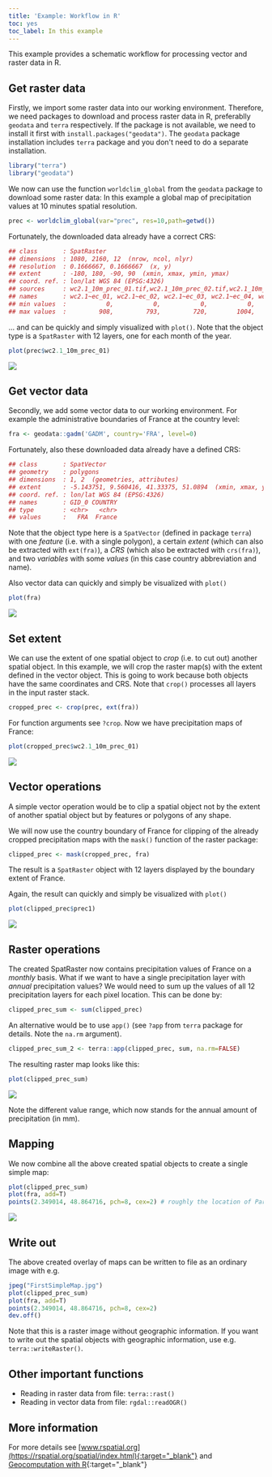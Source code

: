 ```yaml
---
title: 'Example: Workflow in R'
toc: yes
toc_label: In this example
---
```


This example provides a schematic workflow for processing vector and raster data in R. 




## Get raster data

Firstly, we import some raster data into our working environment.
Therefore, we need packages to download and process raster data in R, preferablly `geodata` and `terra` respectively.
If the package is not available, we need to install it first with `install.packages("geodata")`.
The `geodata` package installation includes `terra` package and you don't need to do a separate installation.


```r
library("terra")
library("geodata")
```

We now can use the function `worldclim_global` from the `geodata` package to download some raster data: In this example a global map of precipitation values at 10 minutes spatial resolution.


```r
prec <- worldclim_global(var="prec", res=10,path=getwd())
``` 


Fortunately, the downloaded data already have a correct CRS:


```r
## class       : SpatRaster 
## dimensions  : 1080, 2160, 12  (nrow, ncol, nlyr)
## resolution  : 0.1666667, 0.1666667  (x, y)
## extent      : -180, 180, -90, 90  (xmin, xmax, ymin, ymax)
## coord. ref. : lon/lat WGS 84 (EPSG:4326) 
## sources     : wc2.1_10m_prec_01.tif,wc2.1_10m_prec_02.tif,wc2.1_10m_prec_03.tif ... and 9 more source(s)   
## names       : wc2.1~ec_01, wc2.1~ec_02, wc2.1~ec_03, wc2.1~ec_04, wc2.1~ec_05, wc2.1~ec_06, ... 
## min values  :           0,           0,           0,           0,           0,           0, ... 
## max values  :         908,         793,         720,        1004,        2068,        2210, ... 
``` 


... and can be quickly and simply visualized with `plot()`. 
Note that the object type is a `SpatRaster` with 12 layers, one for each month of the year.

```r
plot(prec$wc2.1_10m_prec_01)
```


<img src="{{ site.baseurl }}/assets/images/maps/map_prec1_global.png" style="display: block; margin: auto;" />



## Get vector data

Secondly, we add some vector data to our working environment. For example the administrative boundaries of France at the country level:


```r
fra <- geodata::gadm('GADM', country='FRA', level=0)
```

Fortunately, also these downloaded data already have a defined CRS:

```r
## class       : SpatVector 
## geometry    : polygons 
## dimensions  : 1, 2  (geometries, attributes)
## extent      : -5.143751, 9.560416, 41.33375, 51.0894  (xmin, xmax, ymin, ymax)
## coord. ref. : lon/lat WGS 84 (EPSG:4326) 
## names       : GID_0 COUNTRY
## type        : <chr>   <chr>
## values      :   FRA  France
```

Note that the object type here is a `SpatVector` (defined in package `terra`) with one _feature_ (i.e. with a single polygon), 
a certain _extent_ (which can also be extracted with `ext(fra)`), a _CRS_ (which also be extracted with `crs(fra)`), and two _variables_ with some _values_ (in this case country abbreviation and name).


Also vector data can quickly and simply be visualized with `plot()`


```r
plot(fra)
```

<img src="{{ site.baseurl }}/assets/images/maps/map_france_GADM.png" style="display: block; margin: auto;" />



## Set extent

We can use the extent of one spatial object to _crop_ (i.e. to cut out) another spatial object.
In this example, we will crop the raster map(s) with the extent defined in the vector object. 
This is going to work because both objects have the same coordinates and CRS.
Note that `crop()` processes all layers in the input raster stack.



```r
cropped_prec <- crop(prec, ext(fra))
```

For function arguments see `?crop`. Now we have precipitation maps of France:

```r
plot(cropped_prec$wc2.1_10m_prec_01)
```


<img src="{{ site.baseurl }}/assets/images/maps/map_prec_cropped.png" style="display: block; margin: auto;" />



## Vector operations

A simple vector operation would be to clip a spatial object not by the extent of another spatial object but by features or polygons of any shape.

We will now use the country boundary of France for clipping of the already cropped precipitation maps with the `mask()` function of the raster package:

```r
clipped_prec <- mask(cropped_prec, fra)
```


The result is a `SpatRaster` object with 12 layers displayed by the boundary extent of France.

Again, the result can quickly and simply be visualized with `plot()`


```r
plot(clipped_prec$prec1)
```

<img src="{{ site.baseurl }}/assets/images/maps/map_prec_clipped.png" style="display: block; margin: auto;" />


## Raster operations

The created SpatRaster now contains precipitation values of France on a _monthly_ basis. 
What if we want to have a single precipitation layer with _annual_ precipitation values?
We would need to sum up the values of all 12 precipitation layers for each pixel location.
This can be done by:

```r
clipped_prec_sum <- sum(clipped_prec)
```

An alternative would be to use `app()` (see `?app` from `terra` package for details. Note the `na.rm` argument). 

```r
clipped_prec_sum_2 <- terra::app(clipped_prec, sum, na.rm=FALSE)
```

The resulting raster map looks like this: 


```r
plot(clipped_prec_sum)
```

<img src="{{ site.baseurl }}/assets/images/maps/map_prec_clipped_sum.png" style="display: block; margin: auto;" />

Note the different value range, which now stands for the annual amount of precipitation (in mm).



## Mapping

We now combine all the above created spatial objects to create a single simple map:

```r
plot(clipped_prec_sum)
plot(fra, add=T)
points(2.349014, 48.864716, pch=8, cex=2) # roughly the location of Paris
```

<img src="{{ site.baseurl }}/assets/images/maps/FirstSimpleMap.png" style="display: block; margin: auto;" />



## Write out

The above created overlay of maps can be written to file as an ordinary image with e.g.

```r
jpeg("FirstSimpleMap.jpg")
plot(clipped_prec_sum)
plot(fra, add=T)
points(2.349014, 48.864716, pch=8, cex=2)
dev.off()
```






Note that this is a raster image without geographic information.
If you want to write out the spatial objects with geographic information, use e.g. `terra::writeRaster()`. 




## Other important functions

* Reading in raster data from file: `terra::rast()`
* Reading in vector data from file: `rgdal::readOGR()`


## More information

For more details see [www.rspatial.org](https://rspatial.org/spatial/index.html){:target="_blank"} and 
[Geocomputation with R](https://geocompr.robinlovelace.net/spatial-operations.html#spatial-vec){:target="_blank"}



